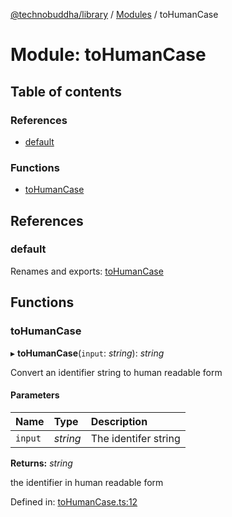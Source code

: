 [@technobuddha/library](../..) / [Modules](../Modules.md) / toHumanCase

# Module: toHumanCase

## Table of contents

### References

- [default](tohumancase.md#default)

### Functions

- [toHumanCase](tohumancase.md#tohumancase)

## References

### default

Renames and exports: [toHumanCase](tohumancase.md#tohumancase)

## Functions

### toHumanCase

▸ **toHumanCase**(`input`: *string*): *string*

Convert an identifier string to human readable form

#### Parameters

| Name | Type | Description |
| :------ | :------ | :------ |
| `input` | *string* | The identifer string |

**Returns:** *string*

the identifier in human readable form

Defined in: [toHumanCase.ts:12](../../src/toHumanCase.ts#L12)
